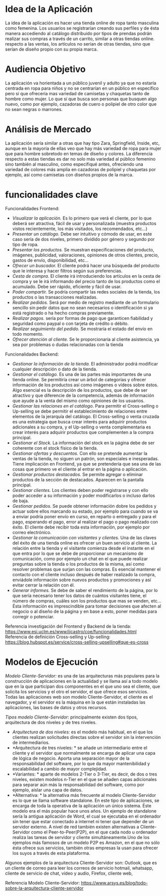 # Idea de la Aplicación
La idea de la aplicación es hacer una tienda online de ropa tanto masculina como femenina. Los usuarios se registrarían creando sus perfiles y de ésta manera accediendo al catálogo distribuido por tipos de prendas podrán realizar sus compras a través de un carrito, similar a otras tiendas online. respecto a las ventas, los artículos no serían de otras tiendas, sino que serían de diseño propio con su propia marca.

# Audiencia Objetivo
La aplicación va horientada a un público juvenil y adulto ya que no estaría centrada en ropa para niños y no se centrarían en un público en específico pero sí que ofrecería mas variedad de camisetas y chaquetas tanto de hombre como mujer. Lo que sí que busca son personas que busquen algo nuevo, como por ejemplo, cazadoras de cuero o polipiel de otro color que no sean negras o marrones.

# Análisis de Mercado
La aplicación sería similar a otras que hay tipo Zara, Springfield, Inside, etc, aunque en la mayoría de ellas veo que hay más variedad de ropa para mujer que para hombre sobretodo en temas de diseño y colores. La diferencia respecto a estas tiendas es dar no solo más variedad al público femenino sino también al masculino, como especifiqué antes, ofreciendo una variedad de colores más amplia en cazadoras de polipiel y chaquetas por ejemplo, así como camisetas con diseños propios de la marca.

# funcionalidades clave
Funcionalidades Frontend:
- *Visualizar la aplicación.* Es lo primero que verá el cliente, por lo que deberá ser atractiva, fácil de usar y personalizada (muestra productos vistos recientemente, los más visitados, los recomendados, etc...)
- *Presentar un catálogo.* Debe ser intuitivo y cómodo de usar, en este caso sería de dos niveles, primero dividido por género y segundo por tipo de ropa.
- *Presentar los productos.* Se muestran especificaciones del producto, imágenes, publicidad, valoraciones, opiniones de otros clientes, precio, gastos de envío, disponibilidad, etc...
- *Ofrecer un buscador.* El cliente podrá hacer una búsqueda del producto que le interesa y hacer filtros según sus preferencias.
- *Cesta de compra.* El cliente irá introduciendo los artículos en la cesta de compra y se le irá informando del precio tanto de los productos como el acumulado. Debe ser rápido, eficiente y fácil de usar.
- *Poder compartir.* Se podría compartir las redes sociales de la tienda, los productos o las transacciones realizadas.
- *Realizar pedidos.* Será por medio de registro mediante de un formulario sencillo sin pedir datos que no sean necesarios o identificación si ya está registrado o ha hecho compras previamente.
- *Realizar pagos.* sería por formas de pago que garanticen fiabilidad y seguridad como paypal o con tarjeta de crédito o débito.
- *Realizar seguimiento del pedido.* Se mostraría el estado del envío en todo momento.
- *Ofrecer atención al cliente.* Se le proporcionaría al cliente asistencia, ya sea por problemas o dudas relacionadas con la tienda

Funcionalidades Backend:
- *Gestionar la información de la tienda.* El administrador podrá modificar cualquier descripción o dato de la tienda.
- *Gestionar el catálogo.* Es una de las partes más importantes de una tienda online. Se permitiría crear un árbol de categorías y ofrecer información de los productos así como imágenes o vídeos sobre éstos. Algo esencial es la descripción de los productos, que debe de ser atractivo y que diferencie de la competencia, además de información que ayude a la venta del mismo como opiniones de los usuarios.
- *Gestionar las relaciones en el catálogo*. Para permitir el Cross-selling o Up-selling se debe permitir el establecimiento de relaciones entre elementos de la jerarquía del catálogo. El Cross-selling o venta cruzada es una estrategia que busca crear interés para adquirir productos adicionales a su compra, y el Up-selling o venta complementaria es crear interés para adquirir productos que complementen a la compra principal.
- *Gestionar el Stock.* La información del stock en la página debe de ser coherente con el stock físico de la tienda.
- *Gestionar ofertas y descuentos.* Con ello se pretende aumentar la ventas de la tienda, no siguen un patrón, son especiales e inesperadas. Tiene implicación en Frontend, ya que se pretendería que sea una de las cosas que primero ve el cliente al entrar en la página o aplicación.
- *Gestionar productos destacados.* Se permite agregar o eliminar productos de la sección de destacados. Aparecen en la pantalla principal.
- *Gestionar clientes.* Los clientes deben poder registrarse y con ello poder acceder a su información y poder modificarlos o incluso darlos de baja.
- *Gestionar pedidos.* Se puede obtener información dobre los pedidos y actuar sobre ellos marcando su estado, por ejemplo para cuando se va a enviar podría poner envío en curso, en reparto o entregado y para el pago, esperando el pago, error al realizar el pago o pago realizado con éxito. El cliente debe recibir toda esta información, por ejemplo por correo electrónico.
- *Gestionar la comunicación con visitantes y clientes.* Una de las claves del éxito de una tienda online es ofrecer un buen servicio al cliente. La relación entre la tienda y el visitante comienza desde el instante en el que entra por lo que se debe de proporcionar un mecanismo de comunicación, como por ejemplo un chat en el que puede realizar preguntas sobre la tienda o los productos de la misma, así como resolver problemas que surjan con las compras. Es esencial mantener el contacto con el cliente incluso después de haber realizado la compra, enviádole información sobre nuevos productos y promociones y así evitar cerrar la relación con él.
- *Generar informes.* Se debe de saber el rendimiento de la página, por lo que sería necesario tener los datos de cuántos visitantes tiene, el número de compras, cuáles son los productos que mas se venden, etc... Ésta información es imprescindible para tomar decisiones que afecten al negocio o al diseño de la página y en base a esto, poner medidas para corregir o potenciar.

Referencia investigación del Frontend y Backend de la tienda: https://www.esi.uclm.es/www/jjcastro/coe/funcionalidades.html  
Referencia de definición Cross-selling y Up-selling: https://blog.hubspot.es/service/cross-selling-upselling#que-es-cross

# Modelos de Ejecución
*Modelo Cliente-Servidor:* es una de las arquitecturas más populares para la construcción de aplicaciones en la actualidad y se llama así a todo modelo que en la que participan dos componentes en el que uno sea el cliente, que solicita los servicios y el otro el servidor, el que ofrece esos servicios. Todas las aplicaciones web son modelo Cliente-Servidor, el cliente es el navegador, y el servidor es la máquina en la que están instaladas las aplicaciones, las bases de datos y otros recursos.

*Tipos modelo Cliente-Servidor:* principalmente existen dos tipos, arquitectura de dos niveles y de tres niveles.

- *Arquitectura de dos niveles:* es el modelo más habitual, en el que los clientes realizan solicitudes directas sobre el servidor sin la intervención de intermediarios.
- *Arquitectura de tres niveles: * se añade un intermediario entre el cliente y el servidor que normalmente se encarga de aplicar una capa de lógica de negocio. Aporta una separación mayor de la responsabilidad del software, por lo que da mayor mantenibilidad y escalabilidad a cambio de mayor complejidad.
- *Variantes: * aparte de modelos 2-Tier o 3-Tier, es decir, de dos o tres niveles, existen modelos n-Tier en el que se añaden capas adicionales para separar aún más la responsabilidad del software, como por ejemplo, aislar una capa de datos.
- *Alternativa: * la alternativa más frecuente al modelo Cliente-Servidor es lo que se llama software standalone. En este tipo de aplicaciones, se encarga de toda la operativa de la aplicación un único sistema. Éste modelo era el más popular hace unos años. Un ejemplo de standalone sería la antigua aplicación de Word, el cual se ejecutaba en el ordenador sin tener que estar conectado a internet ni tener que depender de un servidor externo. A nivel de red también existen alternativas a Cliente-Servidor como el Peer-to-Peer(P2P), en el que cada nodo u ordenador realiza las tareas de servidor y cliente simultáneamente.Uno de los ejemplos más famosos de un modelo P2P es Amazon, en el que no sólo ésta ofrece sus servicios, también otras empresas la usan para ofrecer los suyos a través de esta plataforma.

Algunos ejemplos de la arquitectura Cliente-Servidor son: Outlook, que es un cliente de correo para leer los correos de servicio hotmail, whatsapp, cliente de servicio de chat, vídeo y audio, Firefox, cliente web, 

Referencia Modelo Cliente-Servidor: https://www.arsys.es/blog/todo-sobre-la-arquitectura-cliente-servidor
